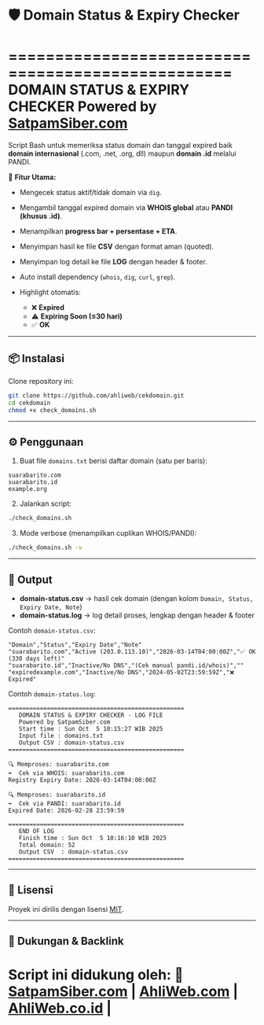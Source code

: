 # 🛡️ Domain Status & Expiry Checker

==================================================
DOMAIN STATUS & EXPIRY CHECKER
Powered by [SatpamSiber.com](https://SatpamSiber.com)
=====================================================

Script Bash untuk memeriksa status domain dan tanggal expired baik **domain internasional** (.com, .net, .org, dll) maupun **domain .id** melalui PANDI.

🚀 **Fitur Utama:**

* Mengecek status aktif/tidak domain via `dig`.
* Mengambil tanggal expired domain via **WHOIS global** atau **PANDI (khusus .id)**.
* Menampilkan **progress bar + persentase + ETA**.
* Menyimpan hasil ke file **CSV** dengan format aman (quoted).
* Menyimpan log detail ke file **LOG** dengan header & footer.
* Auto install dependency (`whois`, `dig`, `curl`, `grep`).
* Highlight otomatis:

  * ❌ **Expired**
  * ⚠️ **Expiring Soon (≤30 hari)**
  * ✅ **OK**

---

## 📦 Instalasi

Clone repository ini:

```bash
git clone https://github.com/ahliweb/cekdomain.git
cd cekdomain
chmod +x check_domains.sh
```

---

## ⚙️ Penggunaan

1. Buat file `domains.txt` berisi daftar domain (satu per baris):

```
suarabarito.com
suarabarito.id
example.org
```

2. Jalankan script:

```bash
./check_domains.sh
```

3. Mode verbose (menampilkan cuplikan WHOIS/PANDI):

```bash
./check_domains.sh -v
```

---

## 📂 Output

* **domain-status.csv** → hasil cek domain (dengan kolom `Domain, Status, Expiry Date, Note`)
* **domain-status.log** → log detail proses, lengkap dengan header & footer

Contoh `domain-status.csv`:

```
"Domain","Status","Expiry Date","Note"
"suarabarito.com","Active (203.0.113.10)","2026-03-14T04:00:00Z","✅ OK (330 days left)"
"suarabarito.id","Inactive/No DNS","(Cek manual pandi.id/whois)",""
"expiredexample.com","Inactive/No DNS","2024-05-02T23:59:59Z","❌ Expired"
```

Contoh `domain-status.log`:

```
==================================================
   DOMAIN STATUS & EXPIRY CHECKER - LOG FILE
   Powered by SatpamSiber.com
   Start time : Sun Oct  5 10:15:27 WIB 2025
   Input file : domains.txt
   Output CSV : domain-status.csv
==================================================

🔍 Memproses: suarabarito.com
➡️  Cek via WHOIS: suarabarito.com
Registry Expiry Date: 2026-03-14T04:00:00Z

🔍 Memproses: suarabarito.id
➡️  Cek via PANDI: suarabarito.id
Expired Date: 2026-02-28 23:59:59

==================================================
   END OF LOG
   Finish time : Sun Oct  5 10:16:10 WIB 2025
   Total domain: 52
   Output CSV  : domain-status.csv
==================================================
```

---

## 📜 Lisensi

Proyek ini dirilis dengan lisensi [MIT](LICENSE).

---

## 🙌 Dukungan & Backlink

Script ini didukung oleh:
🔗 [SatpamSiber.com](https://SatpamSiber.com) | [AhliWeb.com](https://AhliWeb.com) | [AhliWeb.co.id](https://AhliWeb.co.id) |
==================================================
